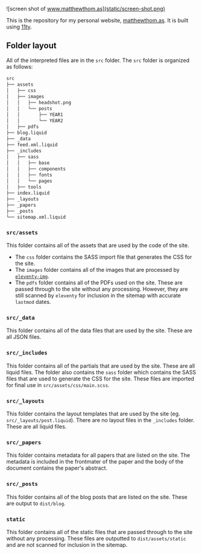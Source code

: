 ![screen shot of www.matthewthom.as](static/screen-shot.png)

This is the repository for my personal website, [matthewthom.as](https://www.matthewthom.as). It is built using [11ty](https://www.11ty.dev/).

## Folder layout

All of the interpreted files are in the `src` folder. The `src` folder is organized as follows:

```
src
├── assets
│   ├── css
│   ├── images
│   │   ├── headshot.png
│   │   └── posts
│   │       ├── YEAR1
│   │       └── YEAR2
│   ├── pdfs
├── blog.liquid
├── _data
├── feed.xml.liquid
├── _includes
│   ├── sass
│   │   ├── base
│   │   ├── components
│   │   ├── fonts
│   │   └── pages
│   ├── tools
├── index.liquid
├── _layouts
├── _papers
├── _posts
└── sitemap.xml.liquid
```

### `src/assets`

This folder contains all of the assets that are used by the code of the site.

- The `css` folder contains the SASS import file that generates the CSS for the site.
- The `images` folder contains all of the images that are processed by [`eleventy-img`](https://www.11ty.dev/docs/plugins/image/).
- The `pdfs` folder contains all of the PDFs used on the site. These are passed through to the site without any processing. However, they are still scanned by `eleventy` for inclusion in the sitemap with accurate `lastmod` dates.

### `src/_data`

This folder contains all of the data files that are used by the site. These are all JSON files.

### `src/_includes`

This folder contains all of the partials that are used by the site. These are all liquid files. The folder also contains the `sass` folder which contains the SASS files that are used to generate the CSS for the site. These files are imported for final use in `src/assets/css/main.scss`.

### `src/_layouts`

This folder contains the layout templates that are used by the site (eg. `src/_layouts/post.liquid`). There are no layout files in the `_includes` folder. These are all liquid files.

### `src/_papers`

This folder contains metadata for all papers that are listed on the site. The metadata is included in the frontmater of the paper and the body of the document contains the paper's abstract.

### `src/_posts`

This folder contains all of the blog posts that are listed on the site. These are output to `dist/blog`.

### `static`

This folder contains all of the static files that are passed through to the site without any processing. These files are outputted to `dist/assets/static` and are not scanned for inclusion in the sitemap.
